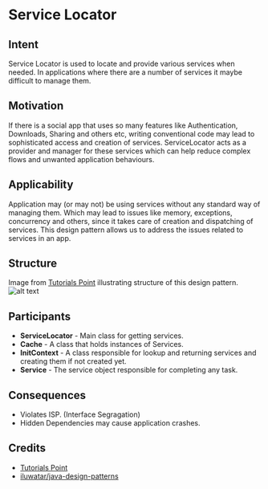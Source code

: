 # Service Locator

## Intent  

Service Locator is used to locate and provide various services when needed. In applications where there are a number of services it maybe difficult to manage them.

## Motivation  

If there is a social app that uses so many features like Authentication, Downloads, Sharing and others etc, writing conventional code may lead to sophisticated access and creation of services. ServiceLocator acts as a provider and manager for these services which can help reduce complex flows and unwanted application behaviours.

## Applicability  

Application may (or may not) be using services without any standard way of managing them. Which may lead to issues like memory, exceptions, concurrency and others, since it takes care of creation and dispatching of services. This design pattern allows us to address the issues related to services in an app.

## Structure  
Image from [Tutorials Point](https://www.tutorialspoint.com/design_pattern/service_locator_pattern.htm) illustrating structure of this design pattern.
![alt text](https://www.tutorialspoint.com/design_pattern/images/servicelocator_pattern_uml_diagram.jpg)

## Participants  
  - **ServiceLocator** - Main class for getting services.
  - **Cache** - A class that holds instances of Services.
  - **InitContext** - A class responsible for lookup and returning services and creating them if not created yet.
  - **Service** - The service object responsible for completing any task.


## Consequences  

- Violates ISP. (Interface Segragation)
- Hidden Dependencies may cause application crashes.

## Credits
- [Tutorials Point](https://www.tutorialspoint.com/design_pattern/service_locator_pattern.htm)
- [iluwatar/java-design-patterns](https://github.com/iluwatar/java-design-patterns)
